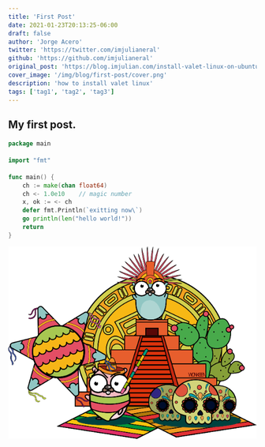 ```yaml
---
title: 'First Post'
date: 2021-01-23T20:13:25-06:00
draft: false
author: 'Jorge Acero'
twitter: 'https://twitter.com/imjulianeral'
github: 'https://github.com/imjulianeral'
original_post: 'https://blog.imjulian.com/install-valet-linux-on-ubuntu-from-scratch'
cover_image: '/img/blog/first-post/cover.png'
description: 'how to install valet linux'
tags: ['tag1', 'tag2', 'tag3']
---
```


## My first post.

```go
package main

import "fmt"

func main() {
    ch := make(chan float64)
    ch <- 1.0e10    // magic number
    x, ok := <- ch
    defer fmt.Println(`exitting now\`)
    go println(len("hello world!"))
    return
}
```

![valet linux](/img/gophers-in-mexico.png)
